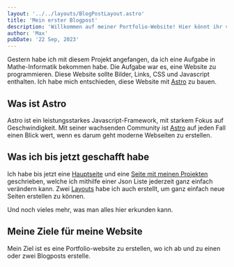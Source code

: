```yaml
---
layout: '../../layouts/BlogPostLayout.astro'
title: 'Mein erster Blogpost'
description: 'Willkommen auf meiner Portfolio-Website! Hier könnt ihr verfolgen, wie ich gestern mein spannendes Projekt begonnen habe.'
author: 'Max'
pubDate: '22 Sep, 2023'
---
```


Gestern habe ich mit diesem Projekt angefangen, da ich eine Aufgabe in Mathe-Informatik bekommen habe. Die Aufgabe war es, eine Website zu programmieren.
Diese Website sollte Bilder, Links, CSS und Javascript enthalten.
Ich habe mich entschieden, diese Website mit [Astro](https://astro.build) zu bauen.

## Was ist Astro

Astro ist ein leistungsstarkes Javascript-Framework, mit starkem Fokus auf Geschwindigkeit. Mit seiner wachsenden Community ist [Astro](https://astro.build) auf jeden Fall einen Blick wert, wenn es darum geht moderne Webseiten zu erstellen.

## Was ich bis jetzt geschafft habe

Ich habe bis jetzt eine [Hauptseite](/) und eine [Seite mit meinen Projekten](/work) geschrieben, welche ich mithilfe einer Json Liste jederzeit ganz einfach verändern kann.
Zwei [Layouts](https://docs.astro.build/de/core-concepts/layouts/) habe ich auch erstellt, um ganz einfach neue Seiten erstellen zu können.

Und noch vieles mehr, was man alles hier erkunden kann.

## Meine Ziele für meine Website

Mein Ziel ist es eine Portfolio-website zu erstellen, wo ich ab und zu einen oder zwei Blogposts erstelle.
